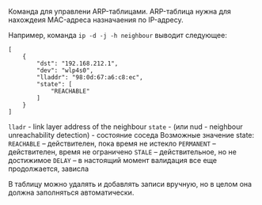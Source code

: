 Команда для управлени ARP-таблицами.
ARP-таблица нужна для нахождеия MAC-адреса назначаения по IP-адресу.

Например, команда `ip -d -j -h neighbour` выводит следующее:
```
[
    {
        "dst": "192.168.212.1",
        "dev": "wlp4s0",
        "lladdr": "98:0d:67:a6:c8:ec",
        "state": [
            "REACHABLE"
        ]
    }
]
```
`lladr` - link layer address of the neighbour
`state` - (или nud - neighbour unreachability detection) - cостояние соседа
Возможные значение state:
`REACHABLE` – действителен, пока время не истекло
`PERMANENT` – действителен, время не ограничено
`STALE` – действительное, но не достижимое
`DELAY` – в настоящий момент валидация все еще продолжается, зависла

В таблицу можно удалять и добавлять записи вручную, но в целом она должна заполняться автоматически.